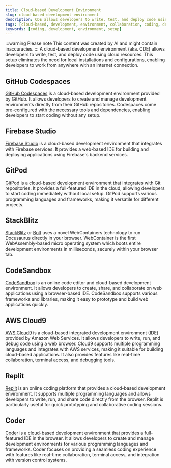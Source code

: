 ```yaml
---
title: Cloud-based Development Environment
slug: cloud-based-development-environment
description: CDE allows developers to write, test, and deploy code using cloud resources
tags: [cloud-based, development, environment, collaboration, coding, development, environment, setup]
keywords: [coding, development, environment, setup]
---
```

:::warning Please note
This content was created by AI and might contain inaccuracies.
:::
A cloud-based development environment (aka. CDE) allows developers to write, test, and deploy code using cloud resources.
This setup eliminates the need for local installations and configurations, enabling developers to work from anywhere with an internet connection.

## GitHub Codespaces
[GitHub Codespaces](https://github.com/features/codespaces) is a cloud-based development environment provided by GitHub.
It allows developers to create and manage development environments directly from their GitHub repositories.
Codespaces come pre-configured with the necessary tools and dependencies, enabling developers to start coding without any setup.    

## Firebase Studio
[Firebase Studio](https://firebase.google.com/products/studio) is a cloud-based development environment
that integrates with Firebase services.
It provides a web-based IDE for building and deploying applications using Firebase's backend services.  

## GitPod
[GitPod](https://www.gitpod.io/) is a cloud-based development environment that integrates with Git repositories.
It provides a full-featured IDE in the cloud, allowing developers to start coding immediately without local setup.
GitPod supports various programming languages and frameworks, making it versatile for different projects.  

## StackBlitz
[StackBlitz](https://stackblitz.com/) or [Bolt](https://bolt.new/) uses a novel WebContainers technology to run Docusaurus directly in your browser. WebContainer is the first WebAssembly-based micro operating system which boots entire development environments in milliseconds, securely within your browser tab.  

## CodeSandbox
[CodeSandbox](https://codesandbox.io/) is an online code editor and cloud-based development environment.
It allows developers to create, share, and collaborate on web applications using a browser-based IDE.
CodeSandbox supports various frameworks and libraries, making it easy to prototype and build web applications quickly.  

## AWS Cloud9
[AWS Cloud9](https://aws.amazon.com/cloud9/) is a cloud-based integrated development environment (IDE) provided by Amazon Web Services.
It allows developers to write, run, and debug code using a web browser.
Cloud9 supports multiple programming languages and integrates with AWS services, making it suitable for building cloud-based applications.
It also provides features like real-time collaboration, terminal access, and debugging tools.   

## Replit
[Replit](https://replit.com/) is an online coding platform that provides a cloud-based development environment.
It supports multiple programming languages and allows developers to write, run, and share code directly from the browser.
Replit is particularly useful for quick prototyping and collaborative coding sessions.  

## Coder
[Coder](https://coder.com/) is a cloud-based development environment that provides a full-featured IDE in the browser.
It allows developers to create and manage development environments for various programming languages and frameworks.
Coder focuses on providing a seamless coding experience with features like real-time collaboration, terminal access, and integration with version control systems.  
